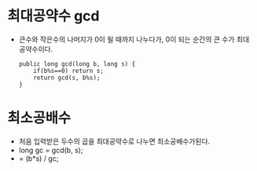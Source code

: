 # 최대공약수 gcd
* 큰수와 작은수의 나머지가 0이 될 때까지 나누다가, 0이 되는 순간의 큰 수가 최대공약수이다.

      public long gcd(long b, long s) {
          if(b%s==0) return s;
          return gcd(s, b%s);
      }

# 최소공배수
* 처음 입력받은 두수의 곱을 최대공약수로 나누면 최소공배수가된다.
* long gc = gcd(b, s);
*  = (b*s) / gc;
